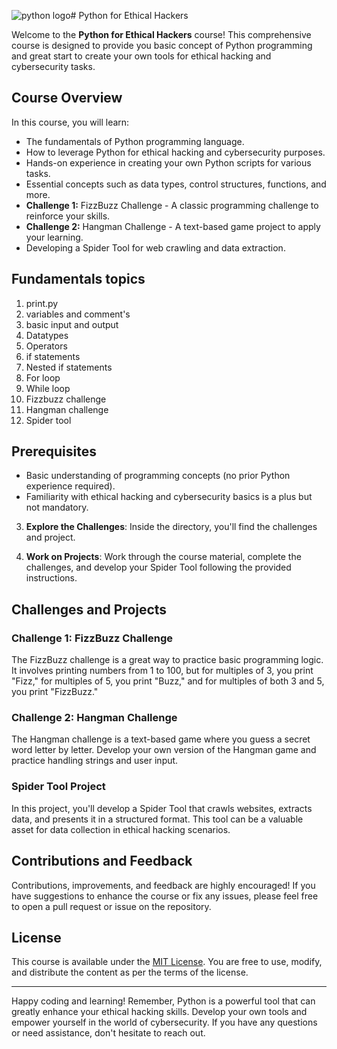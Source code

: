 ![python logo](https://www.google.com/url?sa=i&url=https%3A%2F%2Fwww.teeltech.com%2Fpython-logo-glassy%2F&psig=AOvVaw1Q3BHhUNn3dPI47IV4G6oQ&ust=1692513051090000&source=images&cd=vfe&opi=89978449&ved=0CBAQjRxqFwoTCOiX3MiM6IADFQAAAAAdAAAAABAE)# Python for Ethical Hackers

Welcome to the **Python for Ethical Hackers** course! This comprehensive course is designed to provide you basic concept of Python programming and great start to create your own tools for ethical hacking and cybersecurity tasks.

## Course Overview

In this course, you will learn:

- The fundamentals of Python programming language.
- How to leverage Python for ethical hacking and cybersecurity purposes.
- Hands-on experience in creating your own Python scripts for various tasks.
- Essential concepts such as data types, control structures, functions, and more.
- **Challenge 1:** FizzBuzz Challenge - A classic programming challenge to reinforce your skills.
- **Challenge 2:** Hangman Challenge - A text-based game project to apply your learning.
- Developing a Spider Tool for web crawling and data extraction.

## Fundamentals topics

1. print.py
2. variables and comment's
3. basic input and output
4. Datatypes
5. Operators
6. if statements
7. Nested if statements
8. For loop
9. While loop
10. Fizzbuzz challenge
11. Hangman challenge
12. Spider tool

## Prerequisites

- Basic understanding of programming concepts (no prior Python experience required).
- Familiarity with ethical hacking and cybersecurity basics is a plus but not mandatory.

3. **Explore the Challenges**: Inside the directory, you'll find the challenges and project.
    
4. **Work on Projects**: Work through the course material, complete the challenges, and develop your Spider Tool following the provided instructions.

## Challenges and Projects

### Challenge 1: FizzBuzz Challenge

The FizzBuzz challenge is a great way to practice basic programming logic. It involves printing numbers from 1 to 100, but for multiples of 3, you print "Fizz," for multiples of 5, you print "Buzz," and for multiples of both 3 and 5, you print "FizzBuzz."

### Challenge 2: Hangman Challenge

The Hangman challenge is a text-based game where you guess a secret word letter by letter. Develop your own version of the Hangman game and practice handling strings and user input.

### Spider Tool Project

In this project, you'll develop a Spider Tool that crawls websites, extracts data, and presents it in a structured format. This tool can be a valuable asset for data collection in ethical hacking scenarios.

## Contributions and Feedback

Contributions, improvements, and feedback are highly encouraged! If you have suggestions to enhance the course or fix any issues, please feel free to open a pull request or issue on the repository.

## License

This course is available under the [MIT License](LICENSE). You are free to use, modify, and distribute the content as per the terms of the license.

---

Happy coding and learning! Remember, Python is a powerful tool that can greatly enhance your ethical hacking skills. Develop your own tools and empower yourself in the world of cybersecurity. If you have any questions or need assistance, don't hesitate to reach out.

